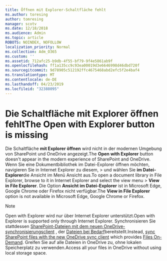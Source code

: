 ```yaml
---
title: Öffnen mit Explorer-Schaltfläche fehlt
ms.author: toresing
author: tomresing
manager: scotv
ms.date: 12/18/2018
ms.audience: Admin
ms.topic: article
ROBOTS: NOINDEX, NOFOLLOW
localization_priority: Normal
ms.collection: Adm_O365
ms.custom: ''
ms.assetid: 712afc25-b9db-4f55-bf79-9f4e5861ab9f
ms.openlocfilehash: ff1a135cc9c93ea00019d3e6646998d46dbd720f
ms.sourcegitcommit: 9d78905c512192ffc4675468abd2efc5f2e4baf4
ms.translationtype: MT
ms.contentlocale: de-DE
ms.lasthandoff: 04/23/2019
ms.locfileid: "32388095"
---
```

# <a name="the-open-with-explorer-button-is-missing"></a><span data-ttu-id="90d3f-102">Die Schaltfläche mit Explorer öffnen fehlt</span><span class="sxs-lookup"><span data-stu-id="90d3f-102">The Open with Explorer button is missing</span></span>

<span data-ttu-id="90d3f-103">Die Schaltfläche **mit Explorer öffnen** wird nicht in der modernen Umgebung von SharePoint und OneDrive angezeigt.</span><span class="sxs-lookup"><span data-stu-id="90d3f-103">The **Open with Explorer** button doesn't appear in the modern experience of SharePoint and OneDrive.</span></span> <span data-ttu-id="90d3f-104">Wenn Sie eine Dokumentbibliothek im Datei-Explorer öffnen möchten, navigieren Sie in Internet Explorer zu diesem, \> und wählen Sie **im Datei-Explorer**die Ansicht im Menü Ansicht aus.</span><span class="sxs-lookup"><span data-stu-id="90d3f-104">To open a document library in File Explorer, browse to it in Internet Explorer and select the view menu \> **View in File Explorer**.</span></span> <span data-ttu-id="90d3f-105">Die Option **Ansicht im Datei-Explorer** ist in Microsoft Edge, Google Chrome oder Firefox nicht verfügbar.</span><span class="sxs-lookup"><span data-stu-id="90d3f-105">The **View in File Explorer** option is not available in Microsoft Edge, Google Chrome or Firefox.</span></span> 
  
> [!NOTE]
> <span data-ttu-id="90d3f-106">Open with Explorer wird nur über Internet Explorer unterstützt.</span><span class="sxs-lookup"><span data-stu-id="90d3f-106">Open with Explorer is supported only through Internet Explorer.</span></span> <span data-ttu-id="90d3f-107">Synchronisieren Sie stattdessen [SharePoint-Dateien mit dem neuen OneDrive-synchronisierungsclient](https://support.office.com/article/6de9ede8-5b6e-4503-80b2-6190f3354a88.aspx) , der [Dateien bei Bedarf](https://support.office.com/article/0e6860d3-d9f3-4971-b321-7092438fb38e.aspx)bereitstellt.</span><span class="sxs-lookup"><span data-stu-id="90d3f-107">Instead, [sync SharePoint files with the new OneDrive sync client](https://support.office.com/article/6de9ede8-5b6e-4503-80b2-6190f3354a88.aspx) which provides [Files On-Demand](https://support.office.com/article/0e6860d3-d9f3-4971-b321-7092438fb38e.aspx).</span></span> <span data-ttu-id="90d3f-108">Greifen Sie auf alle Dateien in OneDrive zu, ohne lokalen Speicherplatz zu verwenden.</span><span class="sxs-lookup"><span data-stu-id="90d3f-108">Access all your files in OneDrive without using local storage space.</span></span> 
  

